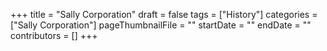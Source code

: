 +++
title = "Sally Corporation"
draft = false
tags = ["History"]
categories = ["Sally Corporation"]
pageThumbnailFile = ""
startDate = ""
endDate = ""
contributors = []
+++
